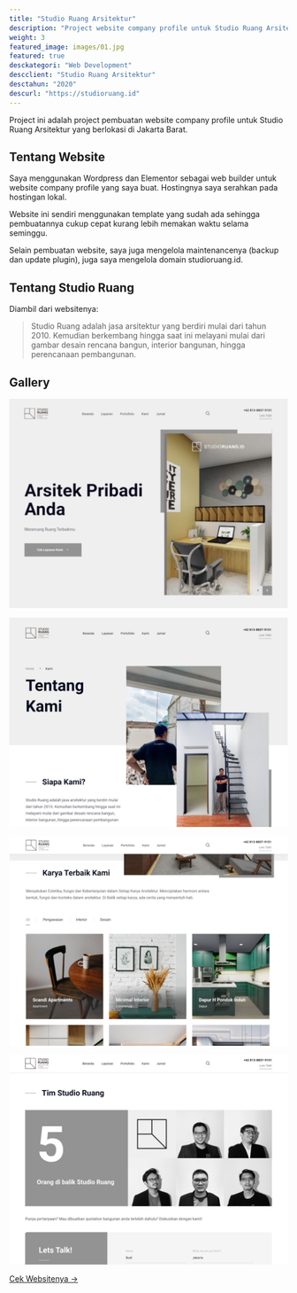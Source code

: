 ```yaml
---
title: "Studio Ruang Arsitektur"
description: "Project website company profile untuk Studio Ruang Arsitektur di Jakarta"
weight: 3
featured_image: images/01.jpg
featured: true
desckategori: "Web Development"
descclient: "Studio Ruang Arsitektur"
desctahun: "2020"
descurl: "https://studioruang.id"
---
```


Project ini adalah project pembuatan website company profile untuk Studio Ruang Arsitektur yang berlokasi di Jakarta Barat.

## Tentang Website

Saya menggunakan Wordpress dan Elementor sebagai web builder untuk website company profile yang saya buat. Hostingnya saya serahkan pada hostingan lokal.

Website ini sendiri menggunakan template yang sudah ada sehingga pembuatannya cukup cepat kurang lebih memakan waktu selama seminggu. 

Selain pembuatan website, saya juga mengelola maintenancenya (backup dan update plugin), juga saya mengelola domain studioruang.id. 

## Tentang Studio Ruang

Diambil dari websitenya:

> Studio Ruang adalah jasa arsitektur yang berdiri mulai dari tahun 2010. Kemudian berkembang hingga saat ini melayani mulai dari gambar desain rencana bangun, interior bangunan, hingga perencanaan pembangunan.

## Gallery

![Halaman depan](images/01.jpg)

![Halaman about](images/02.jpg)

![Halaman portofolio](images/03.jpg)

![Halaman teams](images/04.jpg)

[Cek Websitenya →](https://studioruang.id/)   